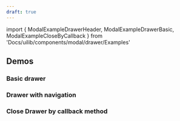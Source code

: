 ```yaml
---
draft: true
---
```


import {
ModalExampleDrawerHeader,
ModalExampleDrawerBasic,
ModalExampleCloseByCallback
} from 'Docs/uilib/components/modal/drawer/Examples'

## Demos

### Basic drawer

<ModalExampleDrawerBasic />

### Drawer with navigation

<ModalExampleDrawerHeader />

### Close Drawer by callback method

<ModalExampleCloseByCallback />
